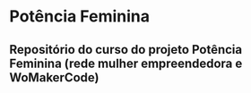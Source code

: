 # Potência Feminina

## Repositório do curso do projeto Potência Feminina (rede mulher empreendedora e WoMakerCode)
